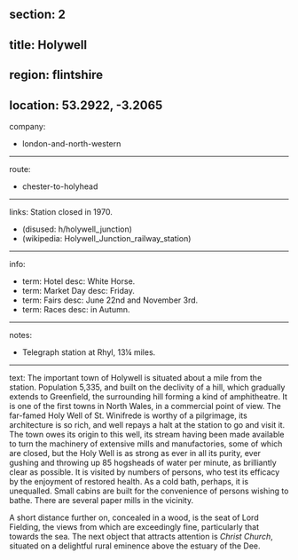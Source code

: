 section: 2
----
title: Holywell
----
region: flintshire
----
location: 53.2922, -3.2065
----
company:
- london-and-north-western
----
route:
- chester-to-holyhead
----
links:
Station closed in 1970.
- (disused: h/holywell_junction)
- (wikipedia: Holywell_Junction_railway_station)
----
info:
- term: Hotel
  desc: White Horse.
- term: Market Day
  desc: Friday.
- term: Fairs
  desc: June 22nd and November 3rd.
- term: Races
  desc: in Autumn.
----
notes:
- Telegraph station at Rhyl, 13¼ miles.
----
text: The important town of Holywell is situated about a mile from the station. Population 5,335, and built on the declivity of a hill, which gradually extends to Greenfield, the surrounding hill forming a kind of amphitheatre. It is one of the first towns in North Wales, in a commercial point of view. The far-famed Holy Well of St. Winifrede is worthy of a pilgrimage, its architecture is so rich, and well repays a halt at the station to go and visit it. The town owes its origin to this well, its stream having been made available to turn the machinery of extensive mills and manufactories, some of which are closed, but the Holy Well is as strong as ever in all its purity, ever gushing and throwing up 85 hogsheads of water per minute, as brilliantly clear as possible. It is visited by numbers of persons, who test its efficacy by the enjoyment of restored health. As a cold bath, perhaps, it is unequalled. Small cabins are built for the convenience of persons wishing to bathe. There are several paper mills in the vicinity.

A short distance further on, concealed in a wood, is the seat of Lord Fielding, the views from which are exceedingly fine, particularly that towards the sea. The next object that attracts attention is *Christ Church*, situated on a delightful rural eminence above the estuary of the Dee.
